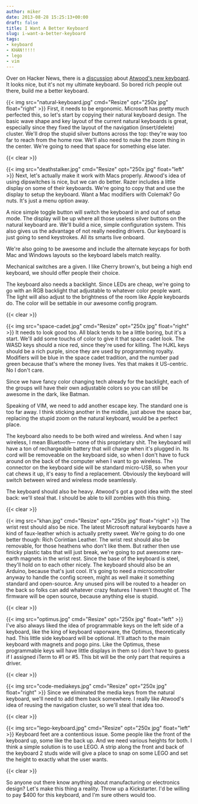 ```yaml
---
author: miker
date: 2013-08-28 15:25:13+00:00
draft: false
title: I Want A Better Keyboard
slug: i-want-a-better-keyboard
tags:
- keyboard
- KHAN!!!!!
- lego
- vim
---
```


Over on Hacker News, there is a [discussion](https://news.ycombinator.com/item?id=6286735) about [Atwood's new keyboard](http://www.codinghorror.com/blog/2013/08/the-code-keyboard.html). It looks nice, but it's not my ultimate keyboard. So bored rich people out there, build me a better keyboard.

{{< img src="natural-keyboard.jpg" cmd="Resize" opt="250x jpg" float="right" >}}
First, it needs to be ergonomic. Microsoft has pretty much perfected this, so let's start by copying their natural keyboard design. The basic wave shape and key layout of the current natural keyboards is great, especially since they fixed the layout of the navigation (insert/delete) cluster. We'll drop the stupid silver buttons across the top: they're way too far to reach from the home row. We'll also need to nuke the zoom thing in the center. We're going to need that space for something else later.

{{< clear >}}

{{< img src="deathstalker.jpg" cmd="Resize" opt="250x jpg" float="left" >}}
Next, let's actually make it work with Macs properly. Atwood's idea of using dipswitches is nice, but we can do better. Razer includes a little display on some of their keyboards. We're going to copy that and use the display to setup the keyboard. Want a Mac modifiers with Colemak? Go nuts. It's just a menu option away.

A nice simple toggle button will switch the keyboard in and out of setup mode. The display will be up where all those useless silver buttons on the natural keyboard are. We'll build a nice, simple configuration system. This also gives us the advantage of not really needing drivers. Our keyboard is just going to send keystrokes. All its smarts live onboard.

We're also going to be awesome and include the alternate keycaps for both Mac and Windows layouts so the keyboard labels match reality.

Mechanical switches are a given. I like Cherry brown's, but being a high end keyboard, we should offer people their choice.

The keyboard also needs a backlight. Since LEDs are cheap, we're going to go with an RGB backlight that adjustable to whatever color people want. The light will also adjust to the brightness of the room like Apple keyboards do. The color will be settable in our awesome config program.

{{< clear >}}

{{< img src="space-cadet.jpg" cmd="Resize" opt="250x jpg" float="right" >}}
It needs to look good too. All black tends to be a little boring, but it's a start. We'll add some touchs of color to give it that space cadet look. The WASD keys should a nice red, since they're used for killing. The HJKL keys should be a rich purple, since they are used by programming royalty. Modifiers will be blue in the space cadet tradition, and the number pad green because that's where the money lives. Yes that makes it US-centric. No I don't care.

Since we have fancy color changing tech already for the backlight, each of the groups will have their own adjustable colors so you can still be awesome in the dark, like Batman.

Speaking of VIM, we need to add another escape key. The standard one is too far away. I think sticking another in the middle, just above the space bar, replacing the stupid zoom on the natural keyboard, would be a perfect place.

The keyboard also needs to be both wired and wireless. And when I say wireless, I mean Bluetooth— none of this proprietary shit. The keyboard will have a ton of rechargeable battery that will charge when it's plugged in. Its cord will be removeable on the keyboard side, so when I don't have to fuck around on the back of the computer when I want to go wireless. The connector on the keyboard side will be standard micro-USB, so when your cat chews it up, it's easy to find a replacement. Obviously the keyboard will switch between wired and wireless mode seamlessly.

The keyboard should also be heavy. Atwood's got a good idea with the steel back: we'll steal that. I should be able to kill zombies with this thing.

{{< clear >}}

{{< img src="khan.jpg" cmd="Resize" opt="250x jpg" float="right" >}}
The wrist rest should also be nice. The latest Microsoft natural keyboards have a kind of faux-leather which is actually pretty sweet. We're going to do one better though: Rich Corintian Leather. The wrist rest should also be removable, for those heathens who don't like them. But rather then use finicky plastic tabs that will just break, we're going to put awesome rare-earth magnets in the wrist rest. Since the base of the keyboard is steel, they'll hold on to each other nicely.
The keyboard should also be an Arduino, because that's just cool. It's going to need a microcontroller anyway to handle the config screen, might as well make it something standard and open-source. Any unused pins will be routed to a header on the back so folks can add whatever crazy features I haven't thought of. The firmware will be open source, because anything else is stupid.

{{< clear >}}

{{< img src="optimus.jpg" cmd="Resize" opt="250x jpg" float="left" >}}
I've also always liked the idea of programmable keys on the left side of a keyboard, like the king of keyboard vaporware, the Optimus, theoretically had. This little side keyboard will be optional. It'll attach to the main keyboard with magnets and pogo pins. Like the Optimus, these programmable keys will have little displays in them so I don't have to guess if I assigned iTerm to #1 or #5. This bit will be the only part that requires a driver.

{{< clear >}}

{{< img src="code-mediakeys.jpg" cmd="Resize" opt="250x jpg" float="right" >}}
Since we eliminated the media keys from the natural keyboard, we'll need to add them back somewhere. I really like Atwood's idea of reusing the navigation cluster, so we'll steal that idea too.

{{< clear >}}

{{< img src="lego-keyboard.jpg" cmd="Resize" opt="250x jpg" float="left" >}}
Keyboard feet are a contentious issue. Some people like the front of the keyboard up, some like the back up. And we need various heights for both. I think a simple solution is to use LEGO. A strip along the front and back of the keyboard 2 studs wide will give a place to snap on some LEGO and set the height to exactly what the user wants.

{{< clear >}}

So anyone out there know anything about manufacturing or electronics design? Let's make this thing a reality. Throw up a Kickstarter. I'd be willing to pay $400 for this keyboard, and I'm sure others would too.
